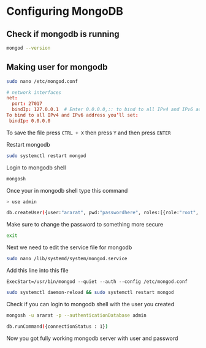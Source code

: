 

# Configuring MongoDB


## Check if mongodb is running
```bash
mongod --version
```

## Making user for mongodb
```bash
sudo nano /etc/mongod.conf
```

```conf
# network interfaces
net:
  port: 27017
  bindIp: 127.0.0.1  # Enter 0.0.0.0,:: to bind to all IPv4 and IPv6 addresses or, alternatively, use the net.bindIpAll setting.
To bind to all IPv4 and IPv6 address you’ll set:
 bindIp: 0.0.0.0
```
To save the file press ``CTRL + X`` then press ``Y`` and then press ``ENTER``


Restart mongodb
```bash
sudo systemctl restart mongod
```

Login to mongodb shell
```bash
mongosh
```
Once your in mongodb shell type this command
```bash
> use admin
```

```bash
db.createUser({user:"ararat", pwd:"passwordhere", roles:[{role:"root", db:"admin"}]})
```
Make sure to change the password to something more secure
```bash
exit
```

Next we need to edit the service file for mongodb
```bash
sudo nano /lib/systemd/system/mongod.service
```
Add this line into this file

```service
ExecStart=/usr/bin/mongod --quiet --auth --config /etc/mongod.conf
```

```bash
sudo systemctl daemon-reload && sudo systemctl restart mongod
```


Check if you can login to mongodb shell with the user you created
```bash
mongosh -u ararat -p --authenticationDatabase admin
```

```bash
db.runCommand({connectionStatus : 1})
```

Now you got fully working mongodb server with user and password